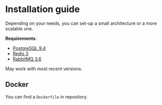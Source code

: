 # Installation guide

Depending on your needs, you can set-up a small architecture or a more scalable one.

**Requirements**:

* [PostgreSQL 9.4](https://www.postgresql.org/)
* [Redis 3](http://redis.io/)
* [RabbitMQ 3.6](https://www.rabbitmq.com/)

May work with most recent versions.

## Docker

You can find a `Dockerfile` in repository.
